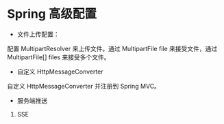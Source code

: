 # Spring 高级配置

+ 文件上传配置：

配置 MultipartResolver 来上传文件。通过 MultipartFile file 来接受文件，通过
MultipartFile[] files 来接受多个文件。

+ 自定义 HttpMessageConverter

自定义 HttpMessageConverter 并注册到 Spring MVC。

+ 服务端推送

1. SSE
